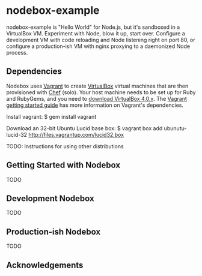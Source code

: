 # nodebox-example

nodebox-example is "Hello World" for Node.js, but it's sandboxed in a VirtualBox VM. Experiment with Node, blow it up, start over. Configure a development VM with code reloading and Node listening right on port 80, or configure a production-ish VM with nginx proxying to a daemonized Node process.

## Dependencies

Nodebox uses <a href="http://www.vagrantup.com">Vagrant</a> to create <a href="http://www.virtualbox.org">VirtualBox</a> virtual machines that are then provisioned with <a href="http://www.opscode.com/chef/">Chef</a> (solo). Your host machine needs to be set up for Ruby and RubyGems, and you need to <a href="http://www.virtualbox.org/wiki/Downloads">download VirtualBox 4.0.x</a>. The <a href="http://vagrantup.com/docs/getting-started/index.html">Vagrant getting started guide</a> has more information on Vagrant's dependencies.

Install vagrant:
    $ gem install vagrant

Download an 32-bit Ubuntu Lucid base box:
    $ vagrant box add ubunutu-lucid-32 http://files.vagrantup.com/lucid32.box

TODO: Instructions for using other distributions

## Getting Started with Nodebox

TODO

## Development Nodebox

TODO

## Production-ish Nodebox

TODO

## Acknowledgements

